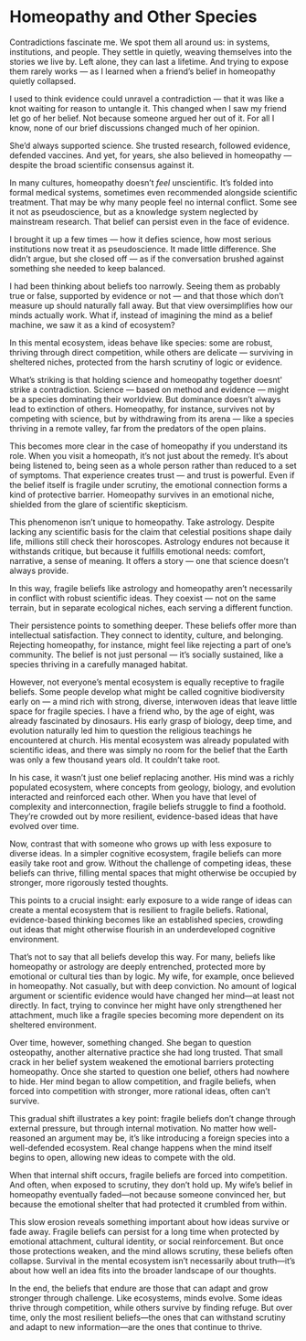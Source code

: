 # Homeopathy and Other Species

Contradictions fascinate me.
We spot them all around us: in systems, institutions, and people.
They settle in quietly, weaving themselves into the stories we live by.
Left alone, they can last a lifetime.
And trying to expose them rarely works — as I learned when a friend’s belief in homeopathy quietly collapsed.

I used to think evidence could unravel a contradiction — that it was like a knot waiting for reason to untangle it.
This changed when I saw my friend let go of her belief.
Not because someone argued her out of it. For all I know, none of our brief discussions changed much of her opinion. 

She’d always supported science. She trusted research, followed evidence, defended vaccines. And yet, for years, she also believed in homeopathy — despite the broad scientific consensus against it.

In many cultures, homeopathy doesn’t _feel_ unscientific. It’s folded into formal medical systems, sometimes even recommended alongside scientific treatment. That may be why many people feel no internal conflict. Some see it not as pseudoscience, but as a knowledge system neglected by mainstream research. That belief can persist even in the face of evidence. 

I brought it up a few times — how it defies science, how most serious institutions now treat it as pseudoscience. It made little difference. She didn’t argue, but she closed off — as if the conversation brushed against something she needed to keep balanced.

I had been thinking about beliefs too narrowly. Seeing them as probably true or false, supported by evidence or not — and that those which don’t measure up should naturally fall away. But that view oversimplifies how our minds actually work. What if, instead of imagining the mind as a belief machine, we saw it as a kind of ecosystem?

In this mental ecosystem, ideas behave like species: some are robust, thriving through direct competition, while others are delicate — surviving in sheltered niches, protected from the harsh scrutiny of logic or evidence.

What’s striking is that holding science and homeopathy together doesnt' strike a contradiction. Science — based on method and evidence — might be a species dominating their worldview. But dominance doesn’t always lead to extinction of others. Homeopathy, for instance, survives not by competing with science, but by withdrawing from its arena — like a species thriving in a remote valley, far from the predators of the open plains.

This becomes more clear in the case of homeopathy if you understand its role. When you visit a homeopath, it’s not just about the remedy. It’s about being listened to, being seen as a whole person rather than reduced to a set of symptoms. That experience creates trust — and trust is powerful. Even if the belief itself is fragile under scrutiny, the emotional connection forms a kind of protective barrier. Homeopathy survives in an emotional niche, shielded from the glare of scientific skepticism.

This phenomenon isn’t unique to homeopathy. Take astrology. Despite lacking any scientific basis for the claim that celestial positions shape daily life, millions still check their horoscopes. Astrology endures not because it withstands critique, but because it fulfills emotional needs: comfort, narrative, a sense of meaning. It offers a story — one that science doesn’t always provide.

In this way, fragile beliefs like astrology and homeopathy aren’t necessarily in conflict with robust scientific ideas. They coexist — not on the same terrain, but in separate ecological niches, each serving a different function.

Their persistence points to something deeper. These beliefs offer more than intellectual satisfaction. They connect to identity, culture, and belonging. Rejecting homeopathy, for instance, might feel like rejecting a part of one’s community. The belief is not just personal — it’s socially sustained, like a species thriving in a carefully managed habitat.

However, not everyone’s mental ecosystem is equally receptive to fragile beliefs. Some people develop what might be called cognitive biodiversity early on — a mind rich with strong, diverse, interwoven ideas that leave little space for fragile species. I have a friend who, by the age of eight, was already fascinated by dinosaurs. His early grasp of biology, deep time, and evolution naturally led him to question the religious teachings he encountered at church. His mental ecosystem was already populated with scientific ideas, and there was simply no room for the belief that the Earth was only a few thousand years old. It couldn’t take root.

In his case, it wasn’t just one belief replacing another. His mind was a richly populated ecosystem, where concepts from geology, biology, and evolution interacted and reinforced each other. When you have that level of complexity and interconnection, fragile beliefs struggle to find a foothold. They’re crowded out by more resilient, evidence-based ideas that have evolved over time.

Now, contrast that with someone who grows up with less exposure to diverse ideas. In a simpler cognitive ecosystem, fragile beliefs can more easily take root and grow. Without the challenge of competing ideas, these beliefs can thrive, filling mental spaces that might otherwise be occupied by stronger, more rigorously tested thoughts.

This points to a crucial insight: early exposure to a wide range of ideas can create a mental ecosystem that is resilient to fragile beliefs. Rational, evidence-based thinking becomes like an established species, crowding out ideas that might otherwise flourish in an underdeveloped cognitive environment.

That’s not to say that all beliefs develop this way. For many, beliefs like homeopathy or astrology are deeply entrenched, protected more by emotional or cultural ties than by logic. My wife, for example, once believed in homeopathy. Not casually, but with deep conviction. No amount of logical argument or scientific evidence would have changed her mind—at least not directly. In fact, trying to convince her might have only strengthened her attachment, much like a fragile species becoming more dependent on its sheltered environment.

Over time, however, something changed. She began to question osteopathy, another alternative practice she had long trusted. That small crack in her belief system weakened the emotional barriers protecting homeopathy. Once she started to question one belief, others had nowhere to hide. Her mind began to allow competition, and fragile beliefs, when forced into competition with stronger, more rational ideas, often can’t survive.

This gradual shift illustrates a key point: fragile beliefs don’t change through external pressure, but through internal motivation. No matter how well-reasoned an argument may be, it’s like introducing a foreign species into a well-defended ecosystem. Real change happens when the mind itself begins to open, allowing new ideas to compete with the old.

When that internal shift occurs, fragile beliefs are forced into competition. And often, when exposed to scrutiny, they don’t hold up. My wife’s belief in homeopathy eventually faded—not because someone convinced her, but because the emotional shelter that had protected it crumbled from within.

This slow erosion reveals something important about how ideas survive or fade away. Fragile beliefs can persist for a long time when protected by emotional attachment, cultural identity, or social reinforcement. But once those protections weaken, and the mind allows scrutiny, these beliefs often collapse. Survival in the mental ecosystem isn’t necessarily about truth—it’s about how well an idea fits into the broader landscape of our thoughts.

In the end, the beliefs that endure are those that can adapt and grow stronger through challenge. Like ecosystems, minds evolve. Some ideas thrive through competition, while others survive by finding refuge. But over time, only the most resilient beliefs—the ones that can withstand scrutiny and adapt to new information—are the ones that continue to thrive.
